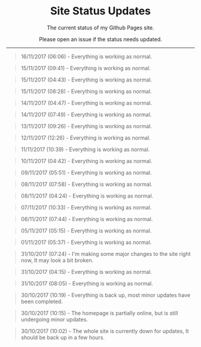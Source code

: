 <h1 align="center"> Site Status Updates </h1>
<p align="center"> The current status of my Github Pages site. </p>
<p align="center"> Please open an issue if the status needs updated. </p>

----

> 16/11/2017 (06:06) - Everything is working as normal.

> 15/11/2017 (09:41) - Everything is working as normal.

> 15/11/2017 (04:43) - Everything is working as normal.

> 15/11/2017 (08:28) - Everything is working as normal.

> 14/11/2017 (04:47) - Everything is working as normal.

> 14/11/2017 (07:49) - Everything is working as normal.

> 13/11/2017 (09:26) - Everything is working as normal.

> 12/11/2017 (12:26) - Everything is working as normal.

> 11/11/2017 (10:39) - Everything is working as normal.

> 10/11/2017 (04:42) - Everything is working as normal.

> 09/11/2017 (05:51) - Everything is working as normal.

> 08/11/2017 (07:58) - Everything is working as normal.

> 08/11/2017 (04:24) - Everything is working as normal.

> 07/11/2017 (10:33) - Everything is working as normal.

> 06/11/2017 (07:44) - Everything is working as normal.

> 05/11/2017 (05:15) - Everything is working as normal.

> 01/11/2017 (05:37) - Everything is working as normal.

> 31/10/2017 (07:24) - I'm making some major changes to the site right now, It may look a bit broken.

> 31/10/2017 (04:15) - Everything is working as normal.

> 31/10/2017 (08:05) - Everything is working as normal.

> 30/10/2017 (10:19) - Everything is back up, most minor updates have been completed.

> 30/10/2017 (10:15) - The homepage is partially online, but is still undergoing minor updates.

> 30/10/2017 (10:02) - The whole site is currently down for updates, It should be back up in a few hours.
